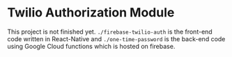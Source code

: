 # Twilio Authorization Module  

This project is not finished yet. `./firebase-twilio-auth` is the front-end code written in React-Native and `./one-time-password` is the back-end code using Google Cloud functions which is hosted on firebase.
